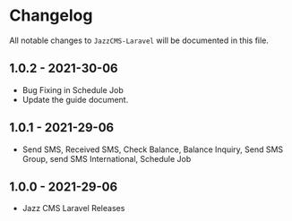 # Changelog

All notable changes to `JazzCMS-Laravel` will be documented in this file.

## 1.0.2 - 2021-30-06

- Bug Fixing in Schedule Job
- Update the guide document.

## 1.0.1 - 2021-29-06

- Send SMS, Received SMS, Check Balance, Balance Inquiry, Send SMS Group, send SMS International, Schedule Job

## 1.0.0 - 2021-29-06

- Jazz CMS Laravel Releases
